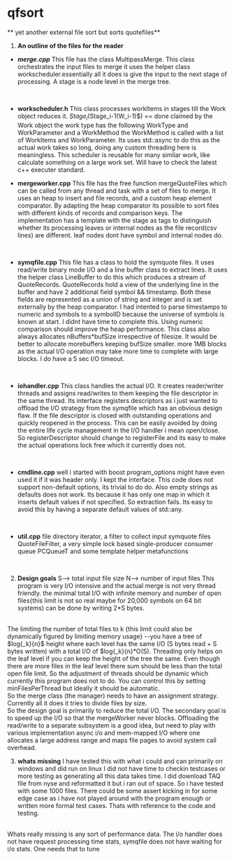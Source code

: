 # qfsort
** yet another external file sort but sorts quotefiles**

1. **An outline of the files for the reader**

- ***merge.cpp***
This file has the class MultipassMerge. This class orchestrates the input files to merge
it uses the helper class workscheduler.essentially all it does is give the input to the next
stage of processing. A stage is a node level in the merge tree.   
<br>

- **workscheduler.h**
This class processes workItems in stages till the Work object reduces it.
    $Stage_i($Stage_i-1(W_i-1)$) == done claimed by the Work object
    the work type has the following WorkType and WorkParameter and a WorkMethod
    the WorkMethod is called with a list of WorkItems and WorkParameter.
    Its uses std::async to do this as the actual work takes so long, doing any
    custom threading here is meaningless. This scheduler is reusable for many 
    similar work, like calculate something on a large work set. Will have to check the latest
    c++ executer standard.
    <br>

- **mergeworker.cpp**
This file has the free function mergeQuoteFiles which can be called from any thread
and task with a set of files to merge. It uses an heap to insert and file records, and
a custom heap element comparator. By adapting the heap comparator its possible to
sort files with different kinds of records and comparison keys.
The implementation has a template with the stage as tags to distinguish whether its
processing leaves or internal nodes as the file record(csv lines) are different.
leaf nodes dont have symbol and internal nodes do. 
<br>

- **symqfile.cpp**
This file has a class to hold the symquote files. It uses read/write binary mode I/O
and a line buffer class to extract lines. It uses the helper class LineBuffer to do
this which produces a stream of QuoteRecords. QuoteRecords hold a view of the underlying
line in the buffer and have 2 additional field symbol && timestamp. Both these fields
are represented as a union of string and integer and is set externally by the heap 
comparator. I had intented to parse timestamps to numeric and symbols to a symbolID 
because the universe of symbols is known at start. I didnt have time to complete this.
Using numeric comparison should improve the heap performance.
This class also always allocates nBuffers*bufSize irrespective of filesize.
It would be better to allocate morebuffers keeping bufSize smaller. more 1MB blocks
as the actual I/O operation may take more time to complete with large blocks. I do
have a 5 sec I/O timeout.
<br>

- **iohandler.cpp**
This class handles the actual I/O. It creates reader/writer threads and assigns read/writes
to them keeping the file descriptor in the same thread. Its interface registers descriptors
as i just wanted to offload the I/O strategy from the symqfile which has an obvious design
flaw. If the file descriptor is closed with outstanding operations and quickly reopened in
the process. This can be easily avoided by doing the entire life cycle management in the
I/O handler i mean open/close. So registerDescriptor should change to registerFile and its
easy to make the actual operations lock free which it currently does not.
<br>

- **cmdline.cpp**
well i started with boost program_options might have even used it if it was header only.
I kept the interface. This code does not support non-default options, its trivial to do do.
Also empty strings as defaults does not work. Its because it has only one map in which it
inserts default values if not specified. So extraction fails. Its easy to avoid this by
having a separate default values of std::any.
<br>

- **util.cpp**
file directory iterator, a filter to collect input symquote files QuoteFileFilter, a very
simple lock based single-producer consumer queue PCQueueT and some template helper metafunctions
<br>

2. **Design goals**
S--> total input file size
N--> number of input files 
This program is very I/O intensive and the actual merge is not very thread friendly.
the minimal total I/O with infinite memory and number of open files{this limit is not so real maybe for 20,000 symbols on 64 bit systems) can be done by writing 2*S bytes.
<br>
The limiting the number of total files to k {this limit could also be dynamically figured
by limiting memory usage} --you have a tree of $log{_k}{n}$ height where each level has the
same I/O (S bytes read + S bytes written) with a total I/O of  $log{_k}{n}*O(S). Threading only helps on the leaf level if you can keep the height of the tree the same. Even though there are more files in the leaf level there sum should be less than the total open file limit. So the adjustment of threads should be dynamic which currently this program does not to do. You can control this by setting minFilesPerThread but ideally it should be automatic.
<br>
So the merge class (the manager) needs to have  an assignment strategy. Currently all it
does it tries to divide files by size.
<br>
So the design goal is primarily to reduce the total I/O. The secondary goal is to
speed up the I/O so that the mergeWorker never blocks. Offloading the read/write to a separate subsystem is a good idea, but need to play with various implementation async i/o and mem-mapped I/O where one allocates a large address range and maps file pages to avoid system
call overhead.

3. **whats  missing**
I have tested this with what i could and can primarily on windows and did run on linux
I did not have time to checkin testcases or more testing as generating all this data
takes time. I did download TAQ file from nyse and reformatted it but i ran out of space.
So i have tested with some 1000 files. There could be some assert kicking in for some edge
case as i have not played around with the program enough or written more formal test cases.
Thats with reference to the code and testing.
<br>
Whats really missing is any sort of performance data. The i/o handler does not have
request processing time stats, symqfile does not have waiting for i/o stats. One needs
that to tune 
